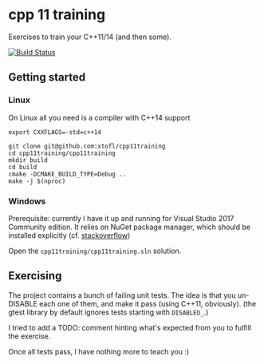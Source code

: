 # cpp 11 training 

Exercises to train your C++11/14 (and then some).

[![Build Status](https://travis-ci.org/xtofl/cpp11training.svg?branch=master)](https://travis-ci.org/xtofl/cpp11training.svg?branch=master)

## Getting started

### Linux

On Linux all you need is a compiler with C++14 support

    export CXXFLAGS=-std=c++14

    git clone git@github.com:xtofl/cpp11training
    cd cpp11training/cpp11training
    mkdir build
    cd build
    cmake -DCMAKE_BUILD_TYPE=Debug ..
    make -j $(nproc)



### Windows

    
Prerequisite: currently I have it up and running for Visual Studio 2017 Community edition.  It relies on NuGet package manager, which should be installed explicitly (cf. [stackoverflow](http://stackoverflow.com/questions/42875451/cant-find-the-nuget-package-manager-in-visual-studio-2017))

Open the `cpp11training/cpp11training.sln` solution.


## Exercising

The project contains a bunch of failing unit tests.  The idea is that you un-DISABLE each one of them, and make it pass (using C++11, obviously).  (the gtest library by default ignores tests starting with `DISABLED_`.)

I tried to add a TODO: comment hinting what's expected from you to fulfill the exercise.

Once all tests pass, I have nothing more to teach you :)
